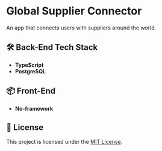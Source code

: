 # Global Supplier Connector

An app that connects users with suppliers around the world.

## 🛠 Back-End Tech Stack

- **TypeScript**
- **PostgreSQL**

## 📦 Front-End

- **No-framework**

## 📄 License

This project is licensed under the [MIT License](LICENSE).
